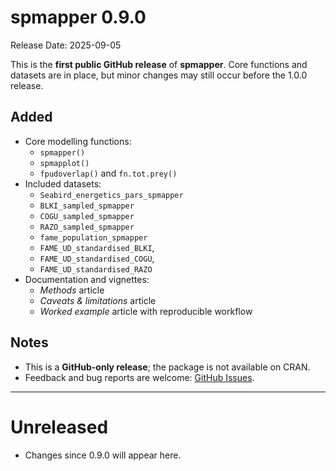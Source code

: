 # spmapper 0.9.0
Release Date: 2025-09-05

This is the **first public GitHub release** of **spmapper**.
Core functions and datasets are in place, but minor changes may still occur before the 1.0.0 release.

## Added
* Core modelling functions:
  - `spmapper()`
  - `spmapplot()`
  - `fpudoverlap()` and `fn.tot.prey()`
* Included datasets:
  - `Seabird_energetics_pars_spmapper`
  - `BLKI_sampled_spmapper`
  - `COGU_sampled_spmapper`
  - `RAZO_sampled_spmapper`
  - `fame_population_spmapper`
  - `FAME_UD_standardised_BLKI`, 
  - `FAME_UD_standardised_COGU`, 
  - `FAME_UD_standardised_RAZO`
* Documentation and vignettes:
  - *Methods* article
  - *Caveats & limitations* article
  - *Worked example* article with reproducible workflow

## Notes
* This is a **GitHub-only release**; the package is not available on CRAN.
* Feedback and bug reports are welcome: [GitHub Issues](https://github.com/NERC-CEH/spmapper-pkg/issues).

---

# Unreleased

- Changes since 0.9.0 will appear here.


